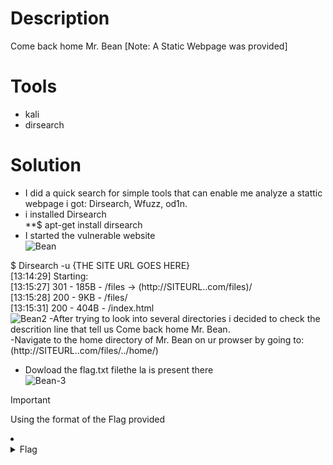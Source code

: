 # Description
Come back home Mr. Bean [Note: A Static Webpage was provided]<br />

# Tools
- kali
- dirsearch

# Solution
- I did a quick search for simple tools that can enable me analyze a stattic webpage i got:
Dirsearch, Wfuzz, od1n.<br />
- i installed Dirsearch<br />
**$ apt-get install dirsearch<br />
- I started the vulnerable website<br />
![Bean](https://github.com/JMI-17/CYBERTALENT-BLUE-TEAM-SCHOLARSHIP-TRAINING/assets/69071528/6770c6e9-71c3-4459-a469-cd28b0a840ad)

$ Dirsearch -u {THE SITE URL GOES HERE}<br />
[13:14:29] Starting:<br />
[13:15:27] 301 -  185B  - /files  -> (http://SITEURL..com/files)/<br />
[13:15:28] 200 -    9KB - /files/<br />
[13:15:31] 200 -  404B  - /index.html<br />
![Bean2](https://github.com/JMI-17/CYBERTALENT-BLUE-TEAM-SCHOLARSHIP-TRAINING/assets/69071528/48046dcc-5cd4-418a-ae47-cb35af344c5b)
-After trying to look into several directories i decided to check the descrition line that tell us Come back home Mr. Bean.<br />
-Navigate to the home directory of Mr. Bean on ur prowser by going to: (http://SITEURL..com/files/../home/)<br />
- Dowload the flag.txt filethe la is present there<br />
![Bean-3](https://github.com/JMI-17/CYBERTALENT-BLUE-TEAM-SCHOLARSHIP-TRAINING/assets/69071528/8b6b75be-aca4-4eee-96f4-401301ce2cf5)
> [!IMPORTANT]
> Using the format of the Flag provided

<li>
	<details>
		<summary>Flag</summary>
FLAG{Nginx_nOt_aLWays_sEcUre_bY_The_waY}</details>
</li>
